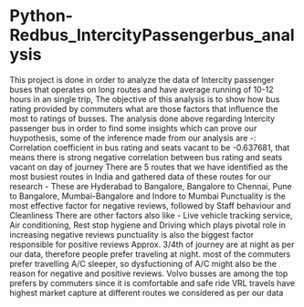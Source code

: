 # Python-Redbus_IntercityPassengerbus_analysis
This project is done in order to analyze the data of Intercity passenger buses that operates on long routes and have average running of 10-12 hours in an single trip, The objective of this analysis is to show how bus rating provided by commuters what are those factors that influence the most to ratings of busses.
The analysis done above regarding Intercity passenger bus in order to find some insights which can prove our huypothesis, some of the inference made from our analysis are -:
Correlation coefficient in bus rating and seats vacant to be -0.637681, that means there is strong negative correlation between bus rating and seats vacant on day of journey
There are 5 routes that we have identified as the most busiest routes in India and gathered data of these routes for our research - These are Hyderabad to Bangalore, Bangalore to
Chennai, Pune to Bangalore, Mumbai-Bangalore and Indore to Mumbai
Punctuality is the most effective factor for negative reviews, followed by Staff behaviour and Cleanliness
There are other factors also like - Live vehicle tracking service, Air conditioning, Rest stop hygiene and Driving which plays pivotal role in increasing negative reviews
punctuality is also the biggest factor responsible for positive reviews
Approx. 3/4th of journey are at night as per our data, therefore people prefer traveling at night.
most of the commuters prefer travelling A/C sleeper, so dysfuctioning of A/C might also be the reason for negative and positive reviews.
Volvo busses are among the top prefers by commuters since it is comfortable and safe ride
VRL travels have highest market capture at different routes we considered as per our data
